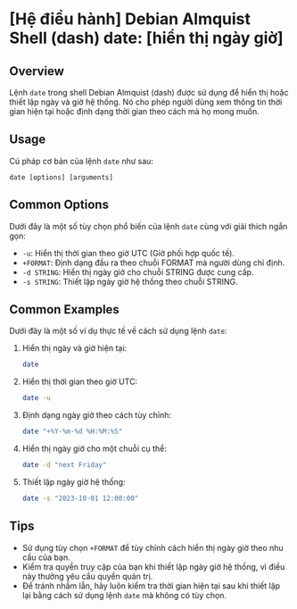 # [Hệ điều hành] Debian Almquist Shell (dash) date: [hiển thị ngày giờ]

## Overview
Lệnh `date` trong shell Debian Almquist (dash) được sử dụng để hiển thị hoặc thiết lập ngày và giờ hệ thống. Nó cho phép người dùng xem thông tin thời gian hiện tại hoặc định dạng thời gian theo cách mà họ mong muốn.

## Usage
Cú pháp cơ bản của lệnh `date` như sau:
```
date [options] [arguments]
```

## Common Options
Dưới đây là một số tùy chọn phổ biến của lệnh `date` cùng với giải thích ngắn gọn:

- `-u`: Hiển thị thời gian theo giờ UTC (Giờ phối hợp quốc tế).
- `+FORMAT`: Định dạng đầu ra theo chuỗi FORMAT mà người dùng chỉ định.
- `-d STRING`: Hiển thị ngày giờ cho chuỗi STRING được cung cấp.
- `-s STRING`: Thiết lập ngày giờ hệ thống theo chuỗi STRING.

## Common Examples
Dưới đây là một số ví dụ thực tế về cách sử dụng lệnh `date`:

1. Hiển thị ngày và giờ hiện tại:
   ```sh
   date
   ```

2. Hiển thị thời gian theo giờ UTC:
   ```sh
   date -u
   ```

3. Định dạng ngày giờ theo cách tùy chỉnh:
   ```sh
   date "+%Y-%m-%d %H:%M:%S"
   ```

4. Hiển thị ngày giờ cho một chuỗi cụ thể:
   ```sh
   date -d "next Friday"
   ```

5. Thiết lập ngày giờ hệ thống:
   ```sh
   date -s "2023-10-01 12:00:00"
   ```

## Tips
- Sử dụng tùy chọn `+FORMAT` để tùy chỉnh cách hiển thị ngày giờ theo nhu cầu của bạn.
- Kiểm tra quyền truy cập của bạn khi thiết lập ngày giờ hệ thống, vì điều này thường yêu cầu quyền quản trị.
- Để tránh nhầm lẫn, hãy luôn kiểm tra thời gian hiện tại sau khi thiết lập lại bằng cách sử dụng lệnh `date` mà không có tùy chọn.